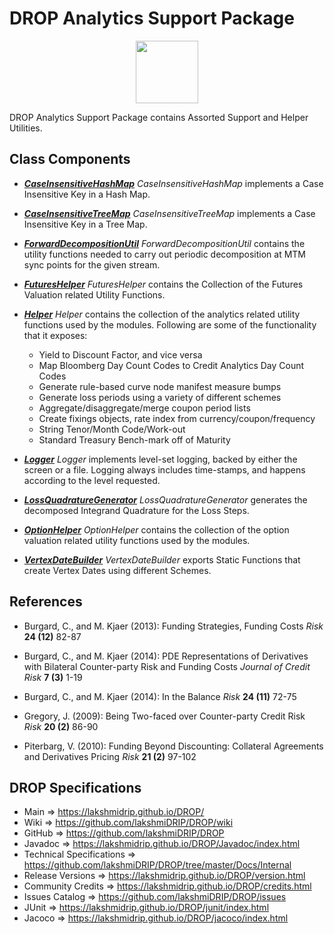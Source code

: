 # DROP Analytics Support Package

<p align="center"><img src="https://github.com/lakshmiDRIP/DROP/blob/master/DRIP_Logo.gif?raw=true" width="100"></p>

DROP Analytics Support Package contains Assorted Support and Helper Utilities.


## Class Components

 * [***CaseInsensitiveHashMap***](https://github.com/lakshmiDRIP/DROP/tree/master/src/main/java/org/drip/analytics/support/CaseInsensitiveHashMap.java)
 <i>CaseInsensitiveHashMap</i> implements a Case Insensitive Key in a Hash Map.

 * [***CaseInsensitiveTreeMap***](https://github.com/lakshmiDRIP/DROP/tree/master/src/main/java/org/drip/analytics/support/CaseInsensitiveTreeMap.java)
 <i>CaseInsensitiveTreeMap</i> implements a Case Insensitive Key in a Tree Map.

 * [***ForwardDecompositionUtil***](https://github.com/lakshmiDRIP/DROP/tree/master/src/main/java/org/drip/analytics/support/ForwardDecompositionUtil.java)
 <i>ForwardDecompositionUtil</i> contains the utility functions needed to carry out periodic decomposition at
 MTM sync points for the given stream.

 * [***FuturesHelper***](https://github.com/lakshmiDRIP/DROP/tree/master/src/main/java/org/drip/analytics/support/FuturesHelper.java)
 <i>FuturesHelper</i> contains the Collection of the Futures Valuation related Utility Functions.

 * [***Helper***](https://github.com/lakshmiDRIP/DROP/tree/master/src/main/java/org/drip/analytics/support/Helper.java)
 <i>Helper</i> contains the collection of the analytics related utility functions used by the modules.
 Following are some of the functionality that it exposes:
 	* Yield to Discount Factor, and vice versa
 	* Map Bloomberg Day Count Codes to Credit Analytics Day Count Codes
  	* Generate rule-based curve node manifest measure bumps
  	* Generate loss periods using a variety of different schemes
  	* Aggregate/disaggregate/merge coupon period lists
  	* Create fixings objects, rate index from currency/coupon/frequency
  	* String Tenor/Month Code/Work-out
  	* Standard Treasury Bench-mark off of Maturity

 * [***Logger***](https://github.com/lakshmiDRIP/DROP/tree/master/src/main/java/org/drip/analytics/support/Logger.java)
 <i>Logger</i> implements level-set logging, backed by either the screen or a file. Logging always includes
 time-stamps, and happens according to the level requested.

 * [***LossQuadratureGenerator***](https://github.com/lakshmiDRIP/DROP/tree/master/src/main/java/org/drip/analytics/support/LossQuadratureGenerator.java)
 <i>LossQuadratureGenerator</i> generates the decomposed Integrand Quadrature for the Loss Steps.

 * [***OptionHelper***](https://github.com/lakshmiDRIP/DROP/tree/master/src/main/java/org/drip/analytics/support/OptionHelper.java)
 <i>OptionHelper</i> contains the collection of the option valuation related utility functions used by the
 modules.

 * [***VertexDateBuilder***](https://github.com/lakshmiDRIP/DROP/tree/master/src/main/java/org/drip/analytics/support/VertexDateBuilder.java)
 <i>VertexDateBuilder</i> exports Static Functions that create Vertex Dates using different Schemes.


## References

 * Burgard, C., and M. Kjaer (2013): Funding Strategies, Funding Costs <i>Risk</i> <b>24 (12)</b> 82-87
 
 * Burgard, C., and M. Kjaer (2014): PDE Representations of Derivatives with Bilateral Counter-party Risk and
 	Funding Costs <i>Journal of Credit Risk</i> <b>7 (3)</b> 1-19

 * Burgard, C., and M. Kjaer (2014): In the Balance <i>Risk</i> <b>24 (11)</b> 72-75

 * Gregory, J. (2009): Being Two-faced over Counter-party Credit Risk <i>Risk</i> <b>20 (2)</b> 86-90

 * Piterbarg, V. (2010): Funding Beyond Discounting: Collateral Agreements and Derivatives Pricing
 <i>Risk</i> <b>21 (2)</b> 97-102


## DROP Specifications
 * Main                     => https://lakshmidrip.github.io/DROP/
 * Wiki                     => https://github.com/lakshmiDRIP/DROP/wiki
 * GitHub                   => https://github.com/lakshmiDRIP/DROP
 * Javadoc                  => https://lakshmidrip.github.io/DROP/Javadoc/index.html
 * Technical Specifications => https://github.com/lakshmiDRIP/DROP/tree/master/Docs/Internal
 * Release Versions         => https://lakshmidrip.github.io/DROP/version.html
 * Community Credits        => https://lakshmidrip.github.io/DROP/credits.html
 * Issues Catalog           => https://github.com/lakshmiDRIP/DROP/issues
 * JUnit                    => https://lakshmidrip.github.io/DROP/junit/index.html
 * Jacoco                   => https://lakshmidrip.github.io/DROP/jacoco/index.html
